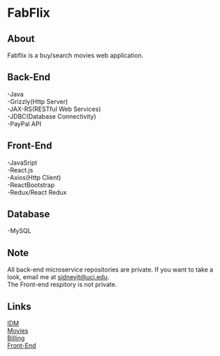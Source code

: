 # FabFlix

## About
Fabflix is a buy/search movies web application.

## Back-End
-Java\
-Grizzly(Http Server)\
-JAX-RS(RESTful Web Services)\
-JDBC(Database Connectivity)\
-PayPal API

## Front-End
-JavaSript\
-React.js\
-Axios(Http Client)\
-ReactBootstrap\
-Redux/React Redux

## Database
-MySQL

## Note
All back-end microservice repositories are private. If you want to take a look, email me at sidneyjt@uci.edu.\
The Front-end respitory is not private.

## Links
[IDM](https://github.com/AnyFinCanHappen/Fabflix_IDM)\
[Movies](https://github.com/AnyFinCanHappen/Fabflix_Movies)\
[Billing](https://github.com/AnyFinCanHappen/Fabflix_Billing)\
[Front-End](https://github.com/AnyFinCanHappen/Fabflix_FE)
